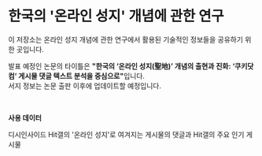 # 한국의 '온라인 성지' 개념에 관한 연구
이 저장소는 온라인 성지 개념에 관한 연구에서 활용된 기술적인 정보들을 공유하기 위한 곳입니다.
<p>발표 예정인 논문의 타이틀은 <b>"한국의 ‘온라인 성지(聖地)’ 개념의 출현과 진화: ‘쿠키닷컴’ 게시물 댓글 텍스트 분석을 중심으로"</b>입니다.<br/>
서지 정보는 논문 출판 이후에 업데이트할 예정입니다.</p>
<br/>
<p><b>사용 데이터</b></p>
<p>디시인사이드 Hit갤의 '온라인 성지'로 여겨지는 게시물의 댓글과 Hit갤의 주요 인기 게시물</b>
